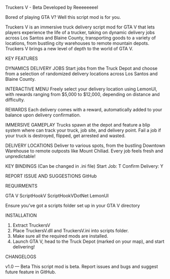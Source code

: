 Truckers V - Beta
Developed by Reeeeeeeel

Bored of playing GTA V? Well this script mod is for you. 

Truckers V is an immersive truck delivery script mod for GTA V that lets players experience the life of a trucker, taking on dynamic delivery jobs across Los Santos and Blaine County, transporting goods to a variety of locations, from bustling city warehouses to remote mountain depots. Truckers V brings a new level of depth to the world of GTA V. 

KEY FEATURES

DYNAMICS DELIVERY JOBS
Start jobs from the Truck Depot and choose from a selection of randomized delivery locations across Los Santos and Blaine County.

INTERACTIVE MENU
Freely select your delivery location using LemonUI, with rewards ranging from $5,000 to $12,000, depending on distance and difficulty.

REWARDS
Each delivery comes with a reward, automatically added to your balance upon delivery confirmation.

IMMERSIVE GAMEPLAY
Trucks spawn at the depot and feature a blip system where can track your truck, job site, and delivery point.
Fail a job if your truck is destroyed, flipped, get arrested and wasted.

DELIVERY LOCATIONS
Deliver to various spots, from the bustling Downtown Warehouse to remote outposts like Mount Chiliad. Every job feels fresh and unpredictable!

KEY BINDINGS (Can be changed in .ini file)
Start Job: T
Confirm Delivery: Y

REPORT ISSUE AND SUGGESTIONS
GitHub

REQUIRMENTS

GTA V
ScriptHookV
ScriptHookVDotNet
LemonUI

Ensure you’ve got a scripts folder set up in your GTA V directory

INSTALLATION

1. Extract TruckersV
2. Place TruckersV.dll and TruckersV.ini into scripts folder.
3. Make sure all the required mods are installed.
4. Launch GTA V, head to the Truck Depot (marked on your map), and start delivering!

CHANGELOGS

v1.0 — Beta
This script mod is beta. Report issues and bugs and suggest future feature in GitHub. 

